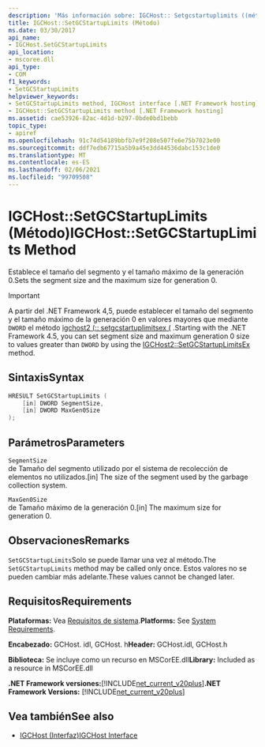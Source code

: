 ```yaml
---
description: 'Más información sobre: IGCHost:: Setgcstartuplimits ((método)'
title: IGCHost::SetGCStartupLimits (Método)
ms.date: 03/30/2017
api_name:
- IGCHost.SetGCStartupLimits
api_location:
- mscoree.dll
api_type:
- COM
f1_keywords:
- SetGCStartupLimits
helpviewer_keywords:
- SetGCStartupLimits method, IGCHost interface [.NET Framework hosting]
- IGCHost::SetGCStartupLimits method [.NET Framework hosting]
ms.assetid: cae53926-82ac-4d1d-b297-0bde0bd1bebb
topic_type:
- apiref
ms.openlocfilehash: 91c74d54189bbfb7e9f208e507fe6e75b7023e00
ms.sourcegitcommit: ddf7edb67715a5b9a45e3dd44536dabc153c1de0
ms.translationtype: MT
ms.contentlocale: es-ES
ms.lasthandoff: 02/06/2021
ms.locfileid: "99709508"
---
```

# <a name="igchostsetgcstartuplimits-method"></a><span data-ttu-id="48012-103">IGCHost::SetGCStartupLimits (Método)</span><span class="sxs-lookup"><span data-stu-id="48012-103">IGCHost::SetGCStartupLimits Method</span></span>

<span data-ttu-id="48012-104">Establece el tamaño del segmento y el tamaño máximo de la generación 0.</span><span class="sxs-lookup"><span data-stu-id="48012-104">Sets the segment size and the maximum size for generation 0.</span></span>  
  
> [!IMPORTANT]
> <span data-ttu-id="48012-105">A partir del .NET Framework 4,5, puede establecer el tamaño del segmento y el tamaño máximo de la generación 0 en valores mayores que mediante `DWORD` el método [igchost2 (:: setgcstartuplimitsex (](igchost2-setgcstartuplimitsex-method.md) .</span><span class="sxs-lookup"><span data-stu-id="48012-105">Starting with the .NET Framework 4.5, you can set segment size and maximum generation 0 size to values greater than `DWORD` by using the [IGCHost2::SetGCStartupLimitsEx](igchost2-setgcstartuplimitsex-method.md) method.</span></span>  
  
## <a name="syntax"></a><span data-ttu-id="48012-106">Sintaxis</span><span class="sxs-lookup"><span data-stu-id="48012-106">Syntax</span></span>  
  
```cpp  
HRESULT SetGCStartupLimits (  
    [in] DWORD SegmentSize,  
    [in] DWORD MaxGen0Size  
);  
```  
  
## <a name="parameters"></a><span data-ttu-id="48012-107">Parámetros</span><span class="sxs-lookup"><span data-stu-id="48012-107">Parameters</span></span>  

 `SegmentSize`  
 <span data-ttu-id="48012-108">de Tamaño del segmento utilizado por el sistema de recolección de elementos no utilizados.</span><span class="sxs-lookup"><span data-stu-id="48012-108">[in] The size of the segment used by the garbage collection system.</span></span>  
  
 `MaxGen0Size`  
 <span data-ttu-id="48012-109">de Tamaño máximo de la generación 0.</span><span class="sxs-lookup"><span data-stu-id="48012-109">[in] The maximum size for generation 0.</span></span>  
  
## <a name="remarks"></a><span data-ttu-id="48012-110">Observaciones</span><span class="sxs-lookup"><span data-stu-id="48012-110">Remarks</span></span>  

 <span data-ttu-id="48012-111">`SetGCStartupLimits`Solo se puede llamar una vez al método.</span><span class="sxs-lookup"><span data-stu-id="48012-111">The `SetGCStartupLimits` method may be called only once.</span></span> <span data-ttu-id="48012-112">Estos valores no se pueden cambiar más adelante.</span><span class="sxs-lookup"><span data-stu-id="48012-112">These values cannot be changed later.</span></span>  
  
## <a name="requirements"></a><span data-ttu-id="48012-113">Requisitos</span><span class="sxs-lookup"><span data-stu-id="48012-113">Requirements</span></span>  

 <span data-ttu-id="48012-114">**Plataformas:** Vea [Requisitos de sistema](../../get-started/system-requirements.md).</span><span class="sxs-lookup"><span data-stu-id="48012-114">**Platforms:** See [System Requirements](../../get-started/system-requirements.md).</span></span>  
  
 <span data-ttu-id="48012-115">**Encabezado:** GCHost. idl, GCHost. h</span><span class="sxs-lookup"><span data-stu-id="48012-115">**Header:** GCHost.idl, GCHost.h</span></span>  
  
 <span data-ttu-id="48012-116">**Biblioteca:** Se incluye como un recurso en MSCorEE.dll</span><span class="sxs-lookup"><span data-stu-id="48012-116">**Library:** Included as a resource in MSCorEE.dll</span></span>  
  
 <span data-ttu-id="48012-117">**.NET Framework versiones:**[!INCLUDE[net_current_v20plus](../../../../includes/net-current-v20plus-md.md)]</span><span class="sxs-lookup"><span data-stu-id="48012-117">**.NET Framework Versions:** [!INCLUDE[net_current_v20plus](../../../../includes/net-current-v20plus-md.md)]</span></span>  
  
## <a name="see-also"></a><span data-ttu-id="48012-118">Vea también</span><span class="sxs-lookup"><span data-stu-id="48012-118">See also</span></span>

- [<span data-ttu-id="48012-119">IGCHost (Interfaz)</span><span class="sxs-lookup"><span data-stu-id="48012-119">IGCHost Interface</span></span>](igchost-interface.md)
